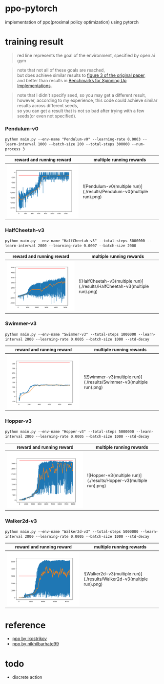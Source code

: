# ppo-pytorch

implementation of ppo(proximal policy optimization) using pytorch

# training result

> red line represents the goal of the environment, specified by open ai gym

> note that not all of these goals are reached,<br>
> but does achieve similar results to
> [figure 3 of the original paper](
> https://openai-public.s3-us-west-2.amazonaws.com/blog/2017-07/ppo/ppo-arxiv.pdf#page=7), <br>
> and better than results in [Benchmarks for Spinning Up Implementations](
> https://spinningup.openai.com/en/latest/spinningup/bench.html).

> note that I didn't specify seed, so you may get a different result,<br>
> however, according to my experience, this code could achieve similar results across different seeds,<br>
> so you can get a result that is not so bad after trying with a few seeds(or even not specified).

### Pendulum-v0

```commandline
python main.py --env-name "Pendulum-v0" --learning-rate 0.0003 --learn-interval 1000 --batch-size 200 --total-steps 300000 --num-process 3
```

|reward and running reward|multiple running rewards|
|---|---|
|![Pendulum-v0](./results/Pendulum-v0.png)|![Pendulum-v0(multiple run)](./results/Pendulum-v0(multiple run).png)

### HalfCheetah-v3

```commandline
python main.py --env-name "HalfCheetah-v3" --total-steps 5000000 --learn-interval 2000 --learning-rate 0.0007 --batch-size 2000
```

|reward and running reward|multiple running rewards|
|---|---|
|![HalfCheetah-v3](./results/HalfCheetah-v3.png)|![HalfCheetah-v3(multiple run)](./results/HalfCheetah-v3(multiple run).png)

### Swimmer-v3

```commandline
python main.py --env-name "Swimmer-v3" --total-steps 1000000 --learn-interval 2000 --learning-rate 0.0005 --batch-size 1000 --std-decay
```

|reward and running reward|multiple running rewards|
|---|---|
|![Swimmer-v3](./results/Swimmer-v3.png)|![Swimmer-v3(multiple run)](./results/Swimmer-v3(multiple run).png)

### Hopper-v3

```commandline
python main.py --env-name "Hopper-v3" --total-steps 5000000 --learn-interval 2000 --learning-rate 0.0005 --batch-size 1000 --std-decay
```

|reward and running reward|multiple running rewards|
|---|---|
|![Hopper-v3](./results/Hopper-v3.png)|![Hopper-v3(multiple run)](./results/Hopper-v3(multiple run).png)

### Walker2d-v3

```commandline
python main.py --env-name "Walker2d-v3" --total-steps 5000000 --learn-interval 2000 --learning-rate 0.0005 --batch-size 1000 --std-decay
```

|reward and running reward|multiple running rewards|
|---|---|
|![Walker2d-v3](./results/Walker2d-v3.png)|![Walker2d-v3(multiple run)](./results/Walker2d-v3(multiple run).png)

# reference

- [ppo by ikostrikov](https://github.com/ikostrikov/pytorch-a2c-ppo-acktr-gail)
- [ppo by nikhilbarhate99](https://github.com/nikhilbarhate99/PPO-PyTorch)

# todo

- discrete action
